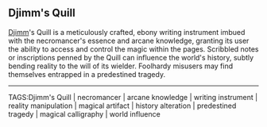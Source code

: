 ## Djimm's Quill

[Djimm](../People/Djimm.md)'s Quill is a meticulously crafted, ebony writing instrument imbued with the necromancer's essence and arcane knowledge, granting its user the ability to access and control the magic within the pages. Scribbled notes or inscriptions penned by the Quill can influence the world's history, subtly bending reality to the will of its wielder. Foolhardy misusers may find themselves entrapped in a predestined tragedy.

---

TAGS:Djimm's Quill | necromancer | arcane knowledge | writing instrument | reality manipulation | magical artifact | history alteration | predestined tragedy | magical calligraphy | world influence
